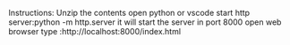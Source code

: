 Instructions:
Unzip the contents
open python or vscode
start http server:python -m http.server
it will start the server in port 8000
open web browser
type :http://localhost:8000/index.html
